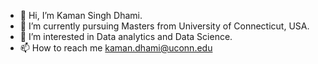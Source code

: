 - 👋 Hi, I’m Kaman Singh Dhami.
- 🌱 I’m currently pursuing Masters from University of Connecticut, USA.
- 👀 I’m interested in Data analytics and Data Science.
- 📫 How to reach me kaman.dhami@uconn.edu

<!---
dhamikaman1989/dhamikaman1989 is a ✨ special ✨ repository because its `README.md` (this file) appears on your GitHub profile.
You can click the Preview link to take a look at your changes.
--->
